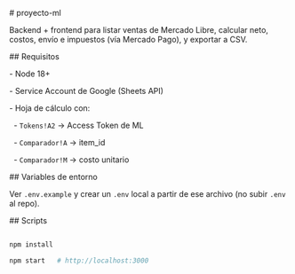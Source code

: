 \# proyecto-ml



Backend + frontend para listar ventas de Mercado Libre, calcular neto, costos, envío e impuestos (vía Mercado Pago), y exportar a CSV.



\## Requisitos

\- Node 18+

\- Service Account de Google (Sheets API)

\- Hoja de cálculo con:

&nbsp; - `Tokens!A2` → Access Token de ML

&nbsp; - `Comparador!A` → item\_id

&nbsp; - `Comparador!M` → costo unitario



\## Variables de entorno

Ver `.env.example` y crear un `.env` local a partir de ese archivo (no subir `.env` al repo).



\## Scripts

```bash

npm install

npm start   # http://localhost:3000



